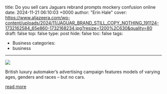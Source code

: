 title: Do you sell cars Jaguars rebrand prompts mockery confusion online
date: 2024-11-21 06:10:03 +0000
author: "Erin Hale"
cover: https://www.aljazeera.com/wp-content/uploads/2024/11/JAGUAR_BRAND_STILL_COPY_NOTHING_191124-1732162584_65e860-1732168234.jpg?resize=1200%2C630&quality=80
draft: false
top: false
type: post
hide: false
toc: false
tags:
  - Business
categories:
  - business
---

![](https://www.aljazeera.com/wp-content/uploads/2024/11/JAGUAR_BRAND_STILL_COPY_NOTHING_191124-1732162584_65e860-1732168234.jpg?resize=1200%2C630&quality=80)

British luxury automaker’s advertising campaign features models of varying ages, genders and races – but no cars.

[read more](https://www.aljazeera.com/economy/2024/11/21/do-you-sell-cars-jaguars-rebrand-prompts-mockery-confusion-online)
